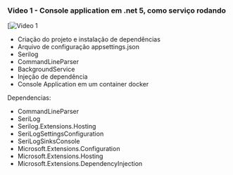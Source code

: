 ### Video 1 - Console application em .net 5, como serviço rodando

[![Video 1 ](https://www.youtube.com/watch?v=BTyitoi2sWQ)

- Criação do projeto e instalação de dependências
-  Arquivo de configuração appsettings.json
-  Serilog
-  CommandLineParser
-  BackgroundService
-  Injeção de dependência
-  Console Application em um container docker

Dependencias: 
- CommandLineParser
- SeriLog
- Serilog.Extensions.Hosting
- SeriLogSettingsConfiguration
- SeriLogSinksConsole
- Microsoft.Extensions.Configuration
- Microsoft.Extensions.Hosting
- Microsoft.Extensions.DependencyInjection
